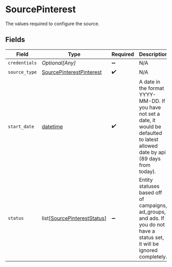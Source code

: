 # SourcePinterest

The values required to configure the source.


## Fields

| Field                                                                                                                                  | Type                                                                                                                                   | Required                                                                                                                               | Description                                                                                                                            | Example                                                                                                                                |
| -------------------------------------------------------------------------------------------------------------------------------------- | -------------------------------------------------------------------------------------------------------------------------------------- | -------------------------------------------------------------------------------------------------------------------------------------- | -------------------------------------------------------------------------------------------------------------------------------------- | -------------------------------------------------------------------------------------------------------------------------------------- |
| `credentials`                                                                                                                          | *Optional[Any]*                                                                                                                        | :heavy_minus_sign:                                                                                                                     | N/A                                                                                                                                    |                                                                                                                                        |
| `source_type`                                                                                                                          | [SourcePinterestPinterest](../../models/shared/sourcepinterestpinterest.md)                                                            | :heavy_check_mark:                                                                                                                     | N/A                                                                                                                                    |                                                                                                                                        |
| `start_date`                                                                                                                           | [datetime](https://docs.python.org/3/library/datetime.html#datetime-objects)                                                           | :heavy_check_mark:                                                                                                                     | A date in the format YYYY-MM-DD. If you have not set a date, it would be defaulted to latest allowed date by api (89 days from today). | 2022-07-28                                                                                                                             |
| `status`                                                                                                                               | list[[SourcePinterestStatus](../../models/shared/sourcepintereststatus.md)]                                                            | :heavy_minus_sign:                                                                                                                     | Entity statuses based off of campaigns, ad_groups, and ads. If you do not have a status set, it will be ignored completely.            |                                                                                                                                        |